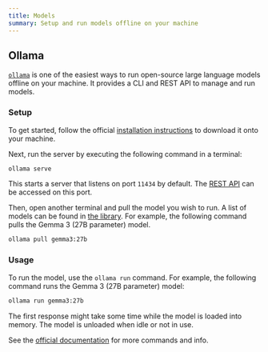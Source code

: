 ```yaml
---
title: Models
summary: Setup and run models offline on your machine
---
```


## Ollama

[`ollama`](https://github.com/ollama/ollama) is one of the easiest ways to run open-source large language models offline on your machine. It provides a CLI and REST API to manage and run models.

### Setup

To get started, follow the official [installation instructions](https://ollama.com/download) to download it onto your machine.

Next, run the server by executing the following command in a terminal:

```bash
ollama serve
```

This starts a server that listens on port `11434` by default. The [REST API](https://github.com/ollama/ollama/blob/main/docs/api.md) can be accessed on this port.

Then, open another terminal and pull the model you wish to run. A list of models can be found in [the library](https://ollama.com/library). For example, the following command pulls the Gemma 3 (27B parameter) model.

```bash
ollama pull gemma3:27b
```

### Usage

To run the model, use the `ollama run` command. For example, the following command runs the Gemma 3 (27B parameter) model:

```bash
ollama run gemma3:27b
```

The first response might take some time while the model is loaded into memory. The model is unloaded when idle or not in use.

See the [official documentation](https://github.com/ollama/ollama/tree/main/docs#readme) for more commands and info.
